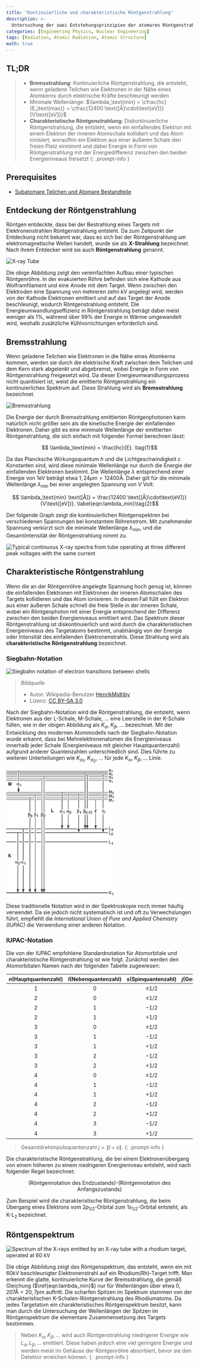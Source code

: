 ```yaml
---
title: "Kontinuierliche und charakteristische Röntgenstrahlung"
description: >-
  Untersuchung der zwei Entstehungsprinzipien der atomaren Röntgenstrahlung und der jeweiligen Eigenschaften von Bremsstrahlung und charakteristischer Röntgenstrahlung.
categories: [Engineering Physics, Nuclear Engineering]
tags: [Radiation, Atomic Radiation, Atomic Structure]
math: true
---
```


## TL;DR
> - **Bremsstrahlung**: Kontinuierliche Röntgenstrahlung, die entsteht, wenn geladene Teilchen wie Elektronen in der Nähe eines Atomkerns durch elektrische Kräfte beschleunigt werden
> - Minimale Wellenlänge: $\lambda_\text{min} = \cfrac{hc}{E_\text{max}} = \cfrac{12400 \text{[Å}\cdot\text{eV]}}{V\text{[eV]}}$
> - **Charakteristische Röntgenstrahlung**: Diskontinuierliche Röntgenstrahlung, die entsteht, wenn ein einfallendes Elektron mit einem Elektron der inneren Atomschale kollidiert und das Atom ionisiert, woraufhin ein Elektron aus einer äußeren Schale den freien Platz einnimmt und dabei Energie in Form von Röntgenstrahlung mit der Energiedifferenz zwischen den beiden Energieniveaus freisetzt
{: .prompt-info }

## Prerequisites
- [Subatomare Teilchen und Atomare Bestandteile](/posts/constituents-of-an-atom/)

## Entdeckung der Röntgenstrahlung
Röntgen entdeckte, dass bei der Bestrahlung eines Targets mit Elektronenstrahlen Röntgenstrahlung entsteht. Da zum Zeitpunkt der Entdeckung nicht bekannt war, dass es sich bei der Röntgenstrahlung um elektromagnetische Wellen handelt, wurde sie als **X-Strahlung** bezeichnet. Nach ihrem Entdecker wird sie auch **Röntgenstrahlung** genannt.

![X-ray Tube](https://upload.wikimedia.org/wikipedia/commons/7/72/WaterCooledXrayTube.svg)

Die obige Abbildung zeigt den vereinfachten Aufbau einer typischen Röntgenröhre. In der evakuierten Röhre befinden sich eine Kathode aus Wolframfilament und eine Anode mit dem Target. Wenn zwischen den Elektroden eine Spannung von mehreren zehn kV angelegt wird, werden von der Kathode Elektronen emittiert und auf das Target der Anode beschleunigt, wodurch Röntgenstrahlung entsteht. Die Energieumwandlungseffizienz in Röntgenstrahlung beträgt dabei meist weniger als 1%, während über 99% der Energie in Wärme umgewandelt wird, weshalb zusätzliche Kühlvorrichtungen erforderlich sind.

## Bremsstrahlung
Wenn geladene Teilchen wie Elektronen in die Nähe eines Atomkerns kommen, werden sie durch die elektrische Kraft zwischen dem Teilchen und dem Kern stark abgelenkt und abgebremst, wobei Energie in Form von Röntgenstrahlung freigesetzt wird. Da dieser Energieumwandlungsprozess nicht quantisiert ist, weist die emittierte Röntgenstrahlung ein kontinuierliches Spektrum auf. Diese Strahlung wird als **Bremsstrahlung** bezeichnet.

![Bremsstrahlung](https://upload.wikimedia.org/wikipedia/commons/1/1e/Bremsstrahlung.svg)

Die Energie der durch Bremsstrahlung emittierten Röntgenphotonen kann natürlich nicht größer sein als die kinetische Energie der einfallenden Elektronen. Daher gibt es eine minimale Wellenlänge der emittierten Röntgenstrahlung, die sich einfach mit folgender Formel berechnen lässt:

$$ \lambda_\text{min} = \frac{hc}{E}. \tag{1}$$

Da das Plancksche Wirkungsquantum $h$ und die Lichtgeschwindigkeit $c$ Konstanten sind, wird diese minimale Wellenlänge nur durch die Energie der einfallenden Elektronen bestimmt. Die Wellenlänge $\lambda$ entsprechend einer Energie von $1\text{eV}$ beträgt etwa $1,24 \mu\text{m}=12400\text{Å}$. Daher gilt für die minimale Wellenlänge $\lambda_\text{min}$ bei einer angelegten Spannung von $V$ Volt:

$$ \lambda_\text{min} \text{[Å]} = \frac{12400 \text{[Å}\cdot\text{eV]}}{V\text{[eV]}}. \label{eqn:lambda_min}\tag{2}$$

Der folgende Graph zeigt die kontinuierlichen Röntgenspektren bei verschiedenen Spannungen bei konstantem Röhrenstrom. Mit zunehmender Spannung verkürzt sich die minimale Wellenlänge $\lambda_{\text{min}}$, und die Gesamtintensität der Röntgenstrahlung nimmt zu.

![Typical continuous X-ray spectra from tube operating
at three different peak voltages with the same current](/assets/img/continuous-and-characteristic-x-rays/bremsstrahlung.png)

## Charakteristische Röntgenstrahlung
Wenn die an der Röntgenröhre angelegte Spannung hoch genug ist, können die einfallenden Elektronen mit Elektronen der inneren Atomschalen des Targets kollidieren und das Atom ionisieren. In diesem Fall füllt ein Elektron aus einer äußeren Schale schnell die freie Stelle in der inneren Schale, wobei ein Röntgenphoton mit einer Energie entsprechend der Differenz zwischen den beiden Energieniveaus emittiert wird. Das Spektrum dieser Röntgenstrahlung ist diskontinuierlich und wird durch die charakteristischen Energieniveaus des Targetatoms bestimmt, unabhängig von der Energie oder Intensität des einfallenden Elektronenstrahls. Diese Strahlung wird als **charakteristische Röntgenstrahlung** bezeichnet.

### Siegbahn-Notation

![Siegbahn notation of electron transitions between shells](https://upload.wikimedia.org/wikipedia/commons/f/f6/CharacteristicRadiation.svg)
> *Bildquelle*
> - Autor: Wikipedia-Benutzer [HenrikMidtiby](https://en.wikipedia.org/wiki/User:HenrikMidtiby)
> - Lizenz: [CC BY-SA 3.0](https://creativecommons.org/licenses/by-sa/3.0/)

Nach der Siegbahn-Notation wird die Röntgenstrahlung, die entsteht, wenn Elektronen aus der L-Schale, M-Schale, ... eine Leerstelle in der K-Schale füllen, wie in der obigen Abbildung als $K_\alpha$, $K_\beta$, ... bezeichnet. Mit der Entwicklung des modernen Atommodells nach der Siegbahn-Notation wurde erkannt, dass bei Mehrelektronenatomen die Energieniveaus innerhalb jeder Schale (Energieniveaus mit gleicher Hauptquantenzahl) aufgrund anderer Quantenzahlen unterschiedlich sind. Dies führte zu weiteren Unterteilungen wie $K_{\alpha_1}$, $K_{\alpha_2}$, ... für jede $K_\alpha$, $K_\beta$, ... Linie.

![Siegbahn notation](/assets/img/continuous-and-characteristic-x-rays/siegbahn-notation.png)

Diese traditionelle Notation wird in der Spektroskopie noch immer häufig verwendet. Da sie jedoch nicht systematisch ist und oft zu Verwechslungen führt, empfiehlt die *International Union of Pure and Applied Chemistry (IUPAC)* die Verwendung einer anderen Notation.

### IUPAC-Notation
Die von der IUPAC empfohlene Standardnotation für Atomorbitale und charakteristische Röntgenstrahlung ist wie folgt.
Zunächst werden den Atomorbitalen Namen nach der folgenden Tabelle zugewiesen:

| $n$(Hauptquantenzahl) | $l$(Nebenquantenzahl) | $s$(Spinquantenzahl) | $j$(Gesamtdrehimpulsquantenzahl) | Atomorbital | Röntgennotation |
| :---: | :---: | :---: | :---: | :---: | :---: |
| $1$ | $0$ | $\pm1/2$ | $1/2$ | $1s_{1/2}$ | $K_{(1)}$ |
| $2$ | $0$ | $\pm1/2$ | $1/2$ | $2s_{1/2}$ | $L_1$ |
| $2$ | $1$ | $-1/2$ | $1/2$ | $2p_{1/2}$ | $L_2$ |
| $2$ | $1$ | $+1/2$ | $3/2$ | $2p_{3/2}$ | $L_3$ |
| $3$ | $0$ | $\pm1/2$ | $1/2$ | $3s_{1/2}$ | $M_1$ |
| $3$ | $1$ | $-1/2$ | $1/2$ | $3p_{1/2}$ | $M_2$ |
| $3$ | $1$ | $+1/2$ | $3/2$ | $3p_{3/2}$ | $M_3$ |
| $3$ | $2$ | $-1/2$ | $3/2$ | $3d_{3/2}$ | $M_4$ |
| $3$ | $2$ | $+1/2$ | $5/2$ | $3d_{5/2}$ | $M_5$ |
| $4$ | $0$ | $\pm1/2$ | $1/2$ | $4s_{1/2}$ | $N_1$ |
| $4$ | $1$ | $-1/2$ | $1/2$ | $4p_{1/2}$ | $N_2$ |
| $4$ | $1$ | $+1/2$ | $3/2$ | $4p_{3/2}$ | $N_3$ |
| $4$ | $2$ | $-1/2$ | $3/2$ | $4d_{3/2}$ | $N_4$ |
| $4$ | $2$ | $+1/2$ | $5/2$ | $4d_{5/2}$ | $N_5$ |
| $4$ | $3$ | $-1/2$ | $5/2$ | $4f_{5/2}$ | $N_6$ |
| $4$ | $3$ | $+1/2$ | $7/2$ | $4f_{7/2}$ | $N_7$ |

> Gesamtdrehimpulsquantenzahl $j=\|l+s\|$.
{: .prompt-info }

Die charakteristische Röntgenstrahlung, die bei einem Elektronenübergang von einem höheren zu einem niedrigeren Energieniveau entsteht, wird nach folgender Regel bezeichnet:

$$ \text{(Röntgennotation des Endzustands)-(Röntgennotation des Anfangszustands)} $$

Zum Beispiel wird die charakteristische Röntgenstrahlung, die beim Übergang eines Elektrons vom $2p_{1/2}$-Orbital zum $1s_{1/2}$-Orbital entsteht, als $\text{K-L}_2$ bezeichnet.

## Röntgenspektrum

![Spectrum of the X-rays emitted by an X-ray tube with a rhodium target, operated at 60 kV](https://upload.wikimedia.org/wikipedia/commons/2/23/TubeSpectrum-en.svg)

Die obige Abbildung zeigt das Röntgenspektrum, das entsteht, wenn ein mit 60kV beschleunigter Elektronenstrahl auf ein Rhodium(Rh)-Target trifft. Man erkennt die glatte, kontinuierliche Kurve der Bremsstrahlung, die gemäß Gleichung ($\ref{eqn:lambda_min}$) nur für Wellenlängen über etwa $0,207\text{Å} = 20,7\text{pm}$ auftritt. Die scharfen Spitzen im Spektrum stammen von der charakteristischen K-Schalen-Röntgenstrahlung des Rhodiumatoms. Da jedes Targetatom ein charakteristisches Röntgenspektrum besitzt, kann man durch die Untersuchung der Wellenlängen der Spitzen im Röntgenspektrum die elementare Zusammensetzung des Targets bestimmen.

> Neben $K_\alpha, K_\beta, \dots$ wird auch Röntgenstrahlung niedrigerer Energie wie $L_\alpha, L_\beta, \dots$ emittiert. Diese haben jedoch eine viel geringere Energie und werden meist im Gehäuse der Röntgenröhre absorbiert, bevor sie den Detektor erreichen können.
{: .prompt-info }
